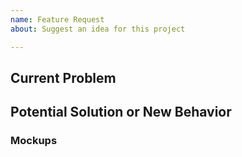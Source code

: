 ```yaml
---
name: Feature Request
about: Suggest an idea for this project

---
```


## Current Problem
<!---
  If you want to replace existing behavior, describe the existing behavior
  here.

  Example: I'm always frustrated when...
-->

## Potential Solution or New Behavior
<!--- Tell us what the user should see -->

### Mockups
<!---
  Roughly show us what this new feature should look like. Attach marked-up
  screenshots, photos of sketches, etc here.
-->



<!---

NOTES
-------------------------------------------------------------------------------

## Markdown

Well formatted issues help everyone. Take a few minutes to get a primer on
markdown here: http://bit.ly/2lB1raW

## Images

Images can be attached to this issue by dragging and dropping or by copying and
pasting.

* How to Add Images to Issues: http://bit.ly/2mdlWHn
* How to Take Screenshots (Mac): http://apple.co/2kOXyuG
* How to Take Screenshots (Windows): http://cnet.co/2m2yQZL

-->
